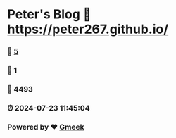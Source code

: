 # Peter's Blog :link: https://peter267.github.io/ 
### :page_facing_up: [5](https://peter267.github.io//tag.html) 
### :speech_balloon: 1 
### :hibiscus: 4493 
### :alarm_clock: 2024-07-23 11:45:04 
### Powered by :heart: [Gmeek](https://github.com/Meekdai/Gmeek)
